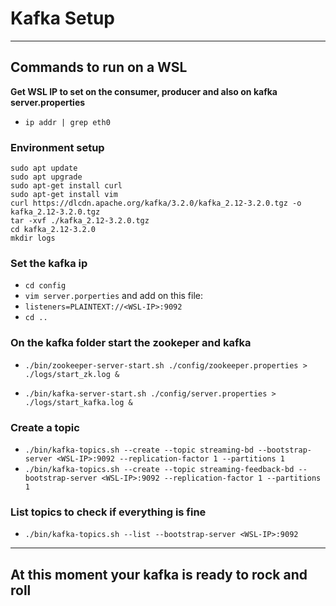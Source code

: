 # Kafka Setup
***
## Commands to run on a WSL

**Get WSL IP to set on the consumer, producer and also on kafka server.properties**
- `ip addr | grep eth0`

### Environment setup
``` 
sudo apt update
sudo apt upgrade
sudo apt-get install curl
sudo apt-get install vim
curl https://dlcdn.apache.org/kafka/3.2.0/kafka_2.12-3.2.0.tgz -o kafka_2.12-3.2.0.tgz
tar -xvf ./kafka_2.12-3.2.0.tgz
cd kafka_2.12-3.2.0
mkdir logs
```

### Set the kafka ip
- `cd config`
- `vim server.porperties` and add on this file:
- `listeners=PLAINTEXT://<WSL-IP>:9092`
- `cd ..`

### On the kafka folder start the zookeper and kafka
- `./bin/zookeeper-server-start.sh ./config/zookeeper.properties > ./logs/start_zk.log &`

- `./bin/kafka-server-start.sh ./config/server.properties > ./logs/start_kafka.log &`

### Create a topic
- `./bin/kafka-topics.sh --create --topic streaming-bd --bootstrap-server <WSL-IP>:9092 --replication-factor 1 --partitions 1`
- `./bin/kafka-topics.sh --create --topic streaming-feedback-bd --bootstrap-server <WSL-IP>:9092 --replication-factor 1 --partitions 1`

### List topics to check if everything is fine
- `./bin/kafka-topics.sh --list --bootstrap-server <WSL-IP>:9092`
***
## At this moment your kafka is ready to rock and roll

